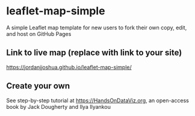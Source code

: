 # leaflet-map-simple
A simple Leaflet map template for new users to fork their own copy, edit, and host on GitHub Pages

## Link to live map (replace with link to your site)
https://jordanjjoshua.github.io/leaflet-map-simple/

## Create your own
See step-by-step tutorial at https://HandsOnDataViz.org, an open-access book by Jack Dougherty and Ilya Ilyankou
